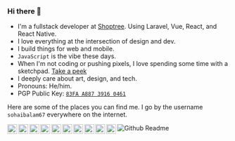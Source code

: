 ### Hi there 👋

- I'm a fullstack developer at [Shoptree](https://github.com/Shoptree). Using Laravel, Vue, React, and React Native.
- I love everything at the intersection of design and dev.
- I build things for web and mobile.
- `JavaScript` is the vibe these days.
- When I'm not coding or pushing pixels, I love spending some time with a sketchpad. [Take a peek](https://twitter.com/sohaibalam67/status/1340355170417344513)
- I deeply care about art, design, and tech.
- Pronouns: He/him.
- PGP Public Key: [`83FA A887 3916 0461`](https://keybase.io/sohaibalam67/pgp_keys.asc)


Here are some of the places you can find me. I go by the username `sohaibalam67` everywhere on the internet.

[<img align="left" alt="Twitter" width="22px" src="https://cdn.jsdelivr.net/npm/simple-icons@v3/icons/twitter.svg" />](https://twitter.com/sohaibalam67)
[<img align="left" alt="Dribbble" width="22px" src="https://cdn.jsdelivr.net/npm/simple-icons@v3/icons/dribbble.svg" />](https://dribbble.com/sohaibalam67)
[<img align="left" alt="Goodreads" width="22px" src="https://cdn.jsdelivr.net/npm/simple-icons@v3/icons/goodreads.svg" />](https://goodreads.com/sohaibalam67)
[<img align="left" alt="LinkedIn" width="22px" src="https://cdn.jsdelivr.net/npm/simple-icons@v3/icons/linkedin.svg" />](https://www.linkedin.com/in/sohaibalam67)
[<img align="left" alt="Instagram" width="22px" src="https://cdn.jsdelivr.net/npm/simple-icons@v3/icons/instagram.svg" />](https://www.instagram.com/sohaibalam67)
[<img align="left" alt="Keybase" width="22px" src="https://cdn.jsdelivr.net/npm/simple-icons@v3/icons/keybase.svg" />](https://keybase.io/sohaibalam67)
[<img align="left" alt="Reddit" width="22px" src="https://cdn.jsdelivr.net/npm/simple-icons@v3/icons/reddit.svg" />](https://www.reddit.com/user/sohaibalam67)
[<img align="left" alt="Hacker News" width="22px" src="https://cdn.jsdelivr.net/npm/simple-icons@v3/icons/ycombinator.svg" />](https://news.ycombinator.com/user?id=sohaibalam67)
[<img align="left" alt="Stackoverflow" width="22px" src="https://cdn.jsdelivr.net/npm/simple-icons@v3/icons/stackoverflow.svg" />](https://stackoverflow.com/users/7415250/sohaibalam67)
[<img align="left" alt="Kaggle" width="22px" src="https://cdn.jsdelivr.net/npm/simple-icons@v3/icons/kaggle.svg" />](https://www.kaggle.com/sohaibalam67)

<img alt="Github Readme" src="https://sohaibalam67-github.herokuapp.com/readme/github.png?id=github_readme" />
